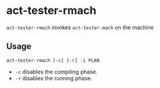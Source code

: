 # act-tester-rmach

`act-tester-rmach` invokes `act-tester-mach` on the machine 

## Usage

`act-tester-rmach [-c] [-r] -i PLAN`

- `-c` disables the compiling phase.
- `-r` disables the running phase.
